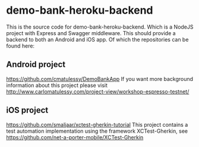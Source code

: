 # demo-bank-heroku-backend

This is the source code for demo-bank-heroku-backend. Which is a NodeJS project with Express and Swagger middleware. This should provide a backend to both an Android and iOS app. Of which the repositories can be found here:


## Android project
https://github.com/cmatulessy/DemoBankApp
If you want more background information about this project please visit http://www.carlomatulessy.com/project-view/workshop-espresso-testnet/

## iOS project
https://github.com/smaljaar/xctest-gherkin-tutorial
This project contains a test automation implementation using the framework XCTest-Gherkin, see https://github.com/net-a-porter-mobile/XCTest-Gherkin